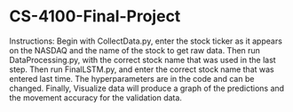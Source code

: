 # CS-4100-Final-Project

Instructions: Begin with CollectData.py, enter the stock ticker as it appears on the NASDAQ and the name of the stock to get raw data. Then run DataProcessing.py, with the correct stock name that was used in the last step. Then run FinalLSTM.py, and enter the correct stock name that was entered last time. The hyperparameters are in the code and can be changed. Finally, Visualize data will produce a graph of the predictions and the movement accuracy for the validation data.
